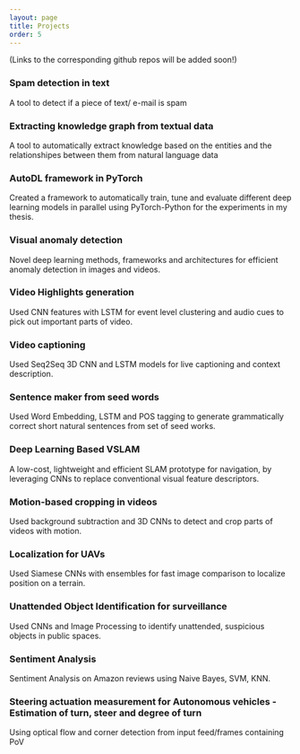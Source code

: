 ```yaml
---
layout: page
title: Projects
order: 5
---
```

(Links to the corresponding github repos will be added soon!)

### Spam detection in text
<p class="message">
A tool to detect if a piece of text/ e-mail is spam
</p>

### Extracting knowledge graph from textual data
<p class="message">
A tool to automatically extract knowledge based on the entities and the relationshipes between them from natural language data
</p>


### AutoDL framework in PyTorch
<p class="message">
Created a framework to automatically train, tune and evaluate different deep learning models in parallel using PyTorch-Python for the experiments in my thesis.
</p>

### Visual anomaly detection
<p class="message">
Novel deep learning methods, frameworks and architectures for efficient anomaly detection in images and videos.
</p>

### Video Highlights generation
<p class="message">
Used CNN features with LSTM for event level clustering and audio cues to pick out important parts of video.
</p>

### Video captioning
<p class="message">
Used Seq2Seq 3D CNN and LSTM models for live captioning and context description.
</p>

### Sentence maker from seed words
<p class="message">
Used Word Embedding, LSTM and POS tagging to generate grammatically correct short natural sentences from set of seed works.
</p>

### Deep Learning Based VSLAM
<p class="message">
A low-cost, lightweight and efficient SLAM prototype for navigation, by leveraging CNNs to replace conventional visual feature descriptors.
</p>

### Motion-based cropping in videos
<p class="message">
Used background subtraction and 3D CNNs to detect and crop parts of videos with motion.
</p>

### Localization for UAVs
<p class="message">
Used Siamese CNNs with ensembles for fast image comparison to localize position on a terrain.
</p>

### Unattended Object Identification for surveillance
<p class="message">
Used CNNs and Image Processing to identify unattended, suspicious objects in public spaces.
</p>

### Sentiment Analysis
<p class="message">
Sentiment Analysis on Amazon reviews using Naive Bayes, SVM, KNN.
</p>

### Steering actuation measurement for Autonomous vehicles - Estimation of turn, steer and degree of turn
<p class="message">
Using optical flow and corner detection from input feed/frames containing PoV
</p>
